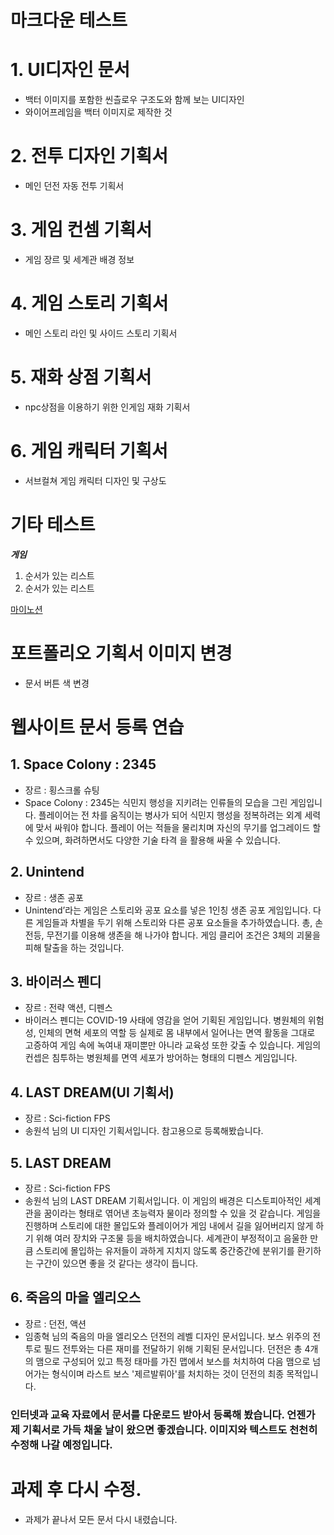 # 마크다운 테스트

# 1. UI디자인 문서
- 백터 이미지를 포함한 씬츨로우 구조도와 함께 보는 UI디자인
- 와이어프레임을 백터 이미지로 제작한 것
# 2. 전투 디자인 기획서
- 메인 던전 자동 전투 기획서
# 3. 게임 컨셈 기획서
- 게임 장르 및 세계관 배경 정보
# 4. 게임 스토리 기획서
- 메인 스토리 라인 및 사이드 스토리 기획서
# 5. 재화 상점 기획서
- npc상점을 이용하기 위한 인게임 재화 기획서
# 6. 게임 캐릭터 기획서
- 서브컬쳐 게임 캐릭터 디자인 및 구상도





# 기타 테스트
__*게임*__

1. 순서가 있는 리스트
2. 순서가 있는 리스트

[마이노션](https://www.notion.so/UXUI-167eb13328b24b9ea7c269755cc2d74d)

# 포트폴리오 기획서 이미지 변경
- 문서 버튼 색 변경


# 웹사이트 문서 등록 연습
## 1. Space Colony : 2345
- 장르 : 횡스크롤 슈팅
- Space Colony : 2345는 식민지 행성을 지키려는 인류들의 모습을 그린 게임입니다. 플레이어는 전
차를 움직이는 병사가 되어 식민지 행성을 정복하려는 외계 세력에 맞서 싸워야 합니다. 플레이
어는 적들을 물리치며 자신의 무기를 업그레이드 할 수 있으며, 화려하면서도 다양한 기술 타격
을 활용해 싸울 수 있습니다.
## 2. Unintend
- 장르 : 생존 공포
- Unintend’라는 게임은 스토리와 공포 요소를 넣은 1인칭 생존 공포 게임입니다. 다른 게임들과 차별을 두기 위해 스토리와 다른 공포 요소들을 추가하였습니다. 총, 손전등, 무전기를 이용해 생존을 해 나가야 합니다. 게임 클리어 조건은 3체의 괴물을 피해 탈출을 하는 것입니다.
## 3. 바이러스 펜디
- 장르 : 전략 액션, 디펜스
- 바이러스 펜디는 COVID-19 사태에 영감을 얻어 기획된 게임입니다. 병원체의 위험성, 인체의 면혁 세포의 역할 등 실제로 몸 내부에서 일어나는 면역 활동을 그대로 고증하여 게임 속에 녹여내 재미뿐만 아니라 교육성 또한 갖출 수 있습니다. 게임의 컨셉은 침투하는 병원체를 면역 세포가 방어하는 형태의 디펜스 게임입니다. 
## 4. LAST DREAM(UI 기획서)
- 장르 : Sci-fiction FPS
- 송원석 님의 UI 디자인 기획서입니다. 참고용으로 등록해봤습니다.
## 5. LAST DREAM
- 장르 : Sci-fiction FPS
- 송원석 님의 LAST DREAM 기획서입니다. 이 게임의 배경은 디스토피아적인 세계관을 꿈이라는 형태로 엮어낸 초능력자 물이라 정의할 수 있을 것 같습니다. 게임을 진행하며 스토리에 대한 몰입도와 플레이어가 게임 내에서 길을 잃어버리지 않게 하기 위해 여러 장치와 구조물 등을 배치하였습니다. 세계관이 부정적이고 음울한 만큼 스토리에 몰입하는 유저들이 과하게 지치지 않도록 중간중간에 분위기를 환기하는 구간이 있으면 좋을 것 같다는 생각이 듭니다.
## 6. 죽음의 마을 엘리오스
- 장르 : 던전, 액션
- 임종혁 님의 죽음의 마을 엘리오스 던전의 레벨 디자인 문서입니다. 보스 위주의 전투로 필드 전투와는 다른 재미를 전달하기 위해 기획된 문서입니다. 던전은 총 4개의 맴으로 구성되어 있고 특정 태마를 가진 맵에서 보스를 처치하여 다음 맴으로 넘어가는 형식이며 라스트 보스 '제르발뤼아'를 처치하는 것이 던전의 최종 목적입니다.

### 인터넷과 교육 자료에서 문서를 다운로드 받아서 등록해 봤습니다. 언젠가 제 기획서로 가득 채울 날이 왔으면 좋겠습니다. 이미지와 텍스트도 천천히 수정해 나갈 예정입니다.

# 과제 후 다시 수정.
- 과제가 끝나서 모든 문서 다시 내렸습니다.